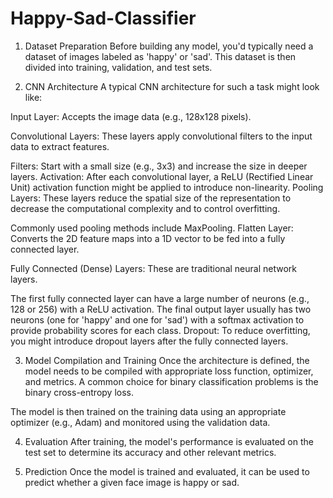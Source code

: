 # Happy-Sad-Classifier

1. Dataset Preparation
Before building any model, you'd typically need a dataset of images labeled as 'happy' or 'sad'. This dataset is then divided into training, validation, and test sets.

2. CNN Architecture
A typical CNN architecture for such a task might look like:

Input Layer: Accepts the image data (e.g., 128x128 pixels).

Convolutional Layers: These layers apply convolutional filters to the input data to extract features.

Filters: Start with a small size (e.g., 3x3) and increase the size in deeper layers.
Activation: After each convolutional layer, a ReLU (Rectified Linear Unit) activation function might be applied to introduce non-linearity.
Pooling Layers: These layers reduce the spatial size of the representation to decrease the computational complexity and to control overfitting.

Commonly used pooling methods include MaxPooling.
Flatten Layer: Converts the 2D feature maps into a 1D vector to be fed into a fully connected layer.

Fully Connected (Dense) Layers: These are traditional neural network layers.

The first fully connected layer can have a large number of neurons (e.g., 128 or 256) with a ReLU activation.
The final output layer usually has two neurons (one for 'happy' and one for 'sad') with a softmax activation to provide probability scores for each class.
Dropout: To reduce overfitting, you might introduce dropout layers after the fully connected layers.

3. Model Compilation and Training
Once the architecture is defined, the model needs to be compiled with appropriate loss function, optimizer, and metrics. A common choice for binary classification problems is the binary cross-entropy loss.

The model is then trained on the training data using an appropriate optimizer (e.g., Adam) and monitored using the validation data.

4. Evaluation
After training, the model's performance is evaluated on the test set to determine its accuracy and other relevant metrics.

5. Prediction
Once the model is trained and evaluated, it can be used to predict whether a given face image is happy or sad.
